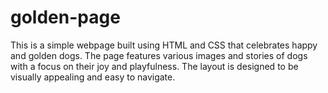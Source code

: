 # golden-page
This is a simple webpage built using HTML and CSS that celebrates happy and golden dogs. The page features various images and stories of dogs with a focus on their joy and playfulness. The layout is designed to be visually appealing and easy to navigate.
